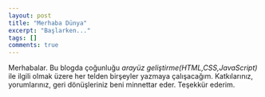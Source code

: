 ```yaml
---
layout: post
title: "Merhaba Dünya"
excerpt: "Başlarken..."
tags: []
comments: true
---
```


Merhabalar. Bu blogda çoğunluğu *arayüz geliştirme(HTML,CSS,JavaScript)* ile ilgili olmak üzere her telden birşeyler yazmaya çalışacağım. Katkılarınız, yorumlarınız, geri dönüşleriniz beni minnettar eder. Teşekkür ederim.
